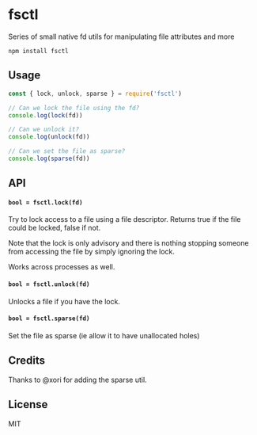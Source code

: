 # fsctl

Series of small native fd utils for manipulating file attributes and more

```
npm install fsctl
```

## Usage

``` js
const { lock, unlock, sparse } = require('fsctl')

// Can we lock the file using the fd?
console.log(lock(fd))

// Can we unlock it?
console.log(unlock(fd))

// Can we set the file as sparse?
console.log(sparse(fd))
```

## API

#### `bool = fsctl.lock(fd)`

Try to lock access to a file using a file descriptor.
Returns true if the file could be locked, false if not.

Note that the lock is only advisory and there is nothing stopping someone from accessing the file by simply ignoring the lock.

Works across processes as well.

#### `bool = fsctl.unlock(fd)`

Unlocks a file if you have the lock.

#### `bool = fsctl.sparse(fd)`

Set the file as sparse (ie allow it to have unallocated holes)

## Credits

Thanks to @xori for adding the sparse util.

## License

MIT
